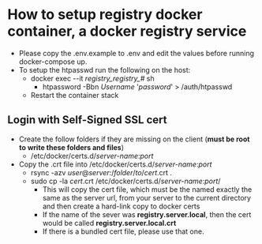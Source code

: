 # How to setup registry docker container, a docker registry service

* Please copy the .env.example to .env and edit the values before running docker-compose up.
* To setup the htpasswd run the following on the host:
  * docker exec --it *registry_registry_#* sh
    * htpassword -Bbn *Username* '*password*' > /auth/htpasswd
  * Restart the container stack

## Login with Self-Signed SSL cert

* Create the follow folders if they are missing on the client (**must be root to write these folders and files**)
  * /etc/docker/certs.d/*server-name*:*port*
* Copy the .crt file into /etc/docker/certs.d/*server-name*:*port*
  * rsync -azv *user*@*server*:/*folder*/*to*/*cert*.crt .
  * sudo cp -la *cert*.crt /etc/docker/certs.d/*server-name*:*port*/
    * This will copy the cert file, which must be the named exactly the same as the server url, from your server to the current directory and then create a hard-link copy to docker certs
    * If the name of the sever was **registry.server.local**, then the cert would be called **registry.server.local.crt**
    * If there is a bundled cert file, please use that one.

